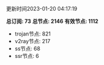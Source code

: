 更新时间2023-01-20 04:17:19

**总订阅: 73**
**总节点: 2146**
**有效节点: 1112**
- trojan节点: 821
- v2ray节点: 217
- ss节点: 68
- ssr节点: 6
